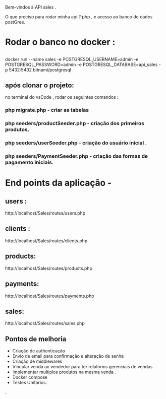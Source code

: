 Bem-vindos à API sales . 

O que preciso para rodar minha api ? php , e acesso ao banco de dados postGree. 

# Rodar o banco no docker : 

##
docker run --name sales -e POSTGRESQL_USERNAME=admin -e POSTGRESQL_PASSWORD=admin -e POSTGRESQL_DATABASE=api_sales -p 5432:5432 bitnami/postgresql

## após clonar o projeto: 
no terminal do vsCode , rodar os seguintes comandos :
### php migrate.php - criar as tabelas
### php seeders/productSeeder.php - criação dos primeiros produtos.
### php seeders/userSeeder.php  - criação do usuário inicial .
### php seeders/PaymentSeeder.php - criação das formas de pagamento iniciais.

# End points da aplicação -

## users :
http://localhost/Sales/routes/users.php

## clients : 
http://localhost/Sales/routes/clients.php

## products:
http://localhost/Sales/routes/products.php

## payments:
http://localhost/Sales/routes/payments.php

## sales:
http://localhost/Sales/routes/sales.php

## Pontos de melhoria 
- Criação de authenticação 
- Envio de email para confirmação e alteração de senha
- Criação de middlewares
- Vincular venda ao vendedor para ter relatórios gerenciais de vendas
- Implementar multiplos produtos na mesma venda .
- Docker compose 
- Testes Unitários.

.